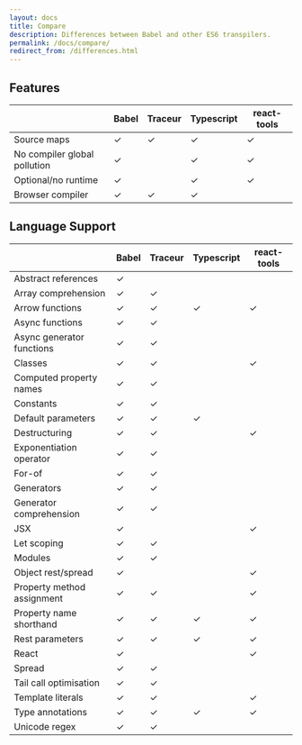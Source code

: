 ```yaml
---
layout: docs
title: Compare
description: Differences between Babel and other ES6 transpilers.
permalink: /docs/compare/
redirect_from: /differences.html
---
```


## Features

|                              | Babel | Traceur | Typescript | react-tools |
| ---------------------------- | ----- | ------- | ---------- | ----------- |
| Source maps                  | ✓     | ✓       | ✓          | ✓           |
| No compiler global pollution | ✓     |         | ✓          | ✓           |
| Optional/no runtime          | ✓     |         | ✓          | ✓           |
| Browser compiler             | ✓     | ✓       | ✓          |             |

## Language Support

|                              | Babel | Traceur | Typescript | react-tools |
| ---------------------------- | ----- | ------- | ---------- | ----------- |
| Abstract references          | ✓     |         |            |             |
| Array comprehension          | ✓     | ✓       |            |             |
| Arrow functions              | ✓     | ✓       | ✓          | ✓           |
| Async functions              | ✓     | ✓       |            |             |
| Async generator functions    | ✓     | ✓       |            |             |
| Classes                      | ✓     | ✓       |            | ✓           |
| Computed property names      | ✓     | ✓       |            |             |
| Constants                    | ✓     | ✓       |            |             |
| Default parameters           | ✓     | ✓       | ✓          |             |
| Destructuring                | ✓     | ✓       |            | ✓           |
| Exponentiation operator      | ✓     | ✓       |            |             |
| For-of                       | ✓     | ✓       |            |             |
| Generators                   | ✓     | ✓       |            |             |
| Generator comprehension      | ✓     | ✓       |            |             |
| JSX                          | ✓     |         |            | ✓           |
| Let scoping                  | ✓     | ✓       |            |             |
| Modules                      | ✓     | ✓       |            |             |
| Object rest/spread           | ✓     |         |            | ✓           |
| Property method assignment   | ✓     | ✓       |            | ✓           |
| Property name shorthand      | ✓     | ✓       | ✓          | ✓           |
| Rest parameters              | ✓     | ✓       | ✓          | ✓           |
| React                        | ✓     |         |            | ✓           |
| Spread                       | ✓     | ✓       |            |             |
| Tail call optimisation       | ✓     | ✓       |            |             |
| Template literals            | ✓     | ✓       |            | ✓           |
| Type annotations             | ✓     | ✓       | ✓          | ✓           |
| Unicode regex                | ✓     | ✓       |            |             |
